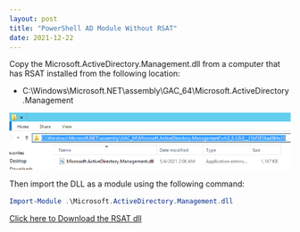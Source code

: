 ```yaml
---
layout: post
title: "PowerShell AD Module Without RSAT"
date: 2021-12-22
---
```


<p>Copy the Microsoft.ActiveDirectory.Management.dll from a computer that has RSAT installed from the following location:</P>

<ul><li>C:\Windows\Microsoft.NET\assembly\GAC_64\Microsoft.ActiveDirectory.Management</li></ul>

![RSATdll-Location](/assets/ADRSATdll.png)

<p>Then import the DLL as a module using the following command:</p>

~~~powershell
Import-Module .\Microsoft.ActiveDirectory.Management.dll
~~~

[Click here to Download the RSAT dll](/assets/Microsoft.ActiveDirectory.Management.dll)